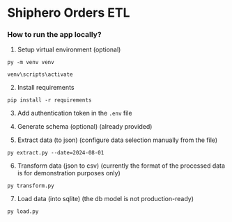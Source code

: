 # Shiphero Orders ETL

 ### How to run the app locally?

1. Setup virtual environment (optional)
```
py -m venv venv
```
```
venv\scripts\activate
```

2. Install requirements
```
pip install -r requirements
```

3. Add authentication token in the `.env` file

4. Generate schema (optional) (already provided)

5. Extract data (to json) (configure data selection manually from the file)
```
py extract.py --date=2024-08-01
```

6. Transform data (json to csv) (currently the format of the processed data is for demonstration purposes only)
```
py transform.py
```

7. Load data (into sqlite) (the db model is not production-ready)
```
py load.py
```